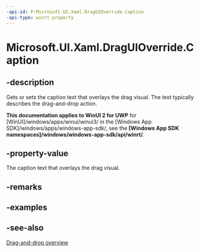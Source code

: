 ```yaml
---
-api-id: P:Microsoft.UI.Xaml.DragUIOverride.Caption
-api-type: winrt property
---
```


<!-- Property syntax
public string Caption { get;  set; }
-->

# Microsoft.UI.Xaml.DragUIOverride.Caption

## -description
Gets or sets the caption text that overlays the drag visual. The text typically describes the drag-and-drop action.

**This documentation applies to WinUI 2 for UWP** for [WinUI]/windows/apps/winui/winui3/ in the [Windows App SDK]/windows/apps/windows-app-sdk/, see the **[Windows App SDK namespaces]/windows/windows-app-sdk/api/winrt/**.

## -property-value
The caption text that overlays the drag visual.

## -remarks

## -examples

## -see-also

[Drag-and-drop overview](/windows/apps/design/input/drag-and-drop)

